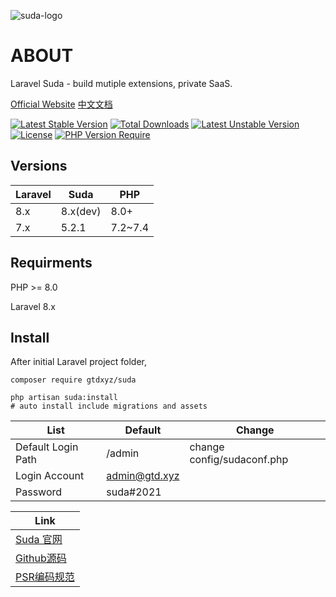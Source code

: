 
![suda-logo](https://github.com/sudacollect/docs.gtd.xyz/blob/381f3f1706ec960f8755703a58dd8124d61cf8d8/doc_logo.png)


# ABOUT
Laravel Suda - build mutiple extensions, private SaaS.


[Official Website](https://suda.gtd.xyz)  [中文文档](https://docs.gtd.xyz)

[![Latest Stable Version](http://poser.pugx.org/gtdxyz/suda/v)](https://packagist.org/packages/gtdxyz/suda) [![Total Downloads](http://poser.pugx.org/gtdxyz/suda/downloads)](https://packagist.org/packages/gtdxyz/suda) [![Latest Unstable Version](http://poser.pugx.org/gtdxyz/suda/v/unstable)](https://packagist.org/packages/gtdxyz/suda) [![License](http://poser.pugx.org/gtdxyz/suda/license)](https://packagist.org/packages/gtdxyz/suda) [![PHP Version Require](http://poser.pugx.org/gtdxyz/suda/require/php)](https://packagist.org/packages/gtdxyz/suda)

Versions
---

|  Laravel   | Suda  | PHP  |
|  ----  | ----  | ----  |
| 8.x  | 8.x(dev) | 8.0+ |
| 7.x  | 5.2.1 | 7.2~7.4 |


## Requirments

  PHP >= 8.0
  
  Laravel 8.x

## Install

After initial Laravel project folder,

```
composer require gtdxyz/suda
```

```
php artisan suda:install
# auto install include migrations and assets
```


|  List   | Default  | Change  |
|  ----  | ----  | ----  |
| Default Login Path  | /admin | change config/sudaconf.php |
| Login Account  | admin@gtd.xyz |  |
| Password  | suda#2021 |  |


| Link
| ----
| [Suda 官网](https://suda.gtd.xyz )
| [Github源码](https://github.com/sudacollect/suda)
| [PSR编码规范](https://psr.gtd.xyz)








 